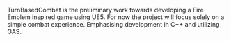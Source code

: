 TurnBasedCombat is the preliminary work towards developing a Fire Emblem inspired game using UE5. 
For now the project will focus solely on a simple combat experience. Emphasising development in C++ and utilizing GAS.

